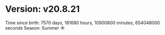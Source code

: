 # Version: v20.8.21
Time since birth: 7570 days, 181680 hours, 10900800 minutes, 654048000 seconds
Season: Summer ☀️
